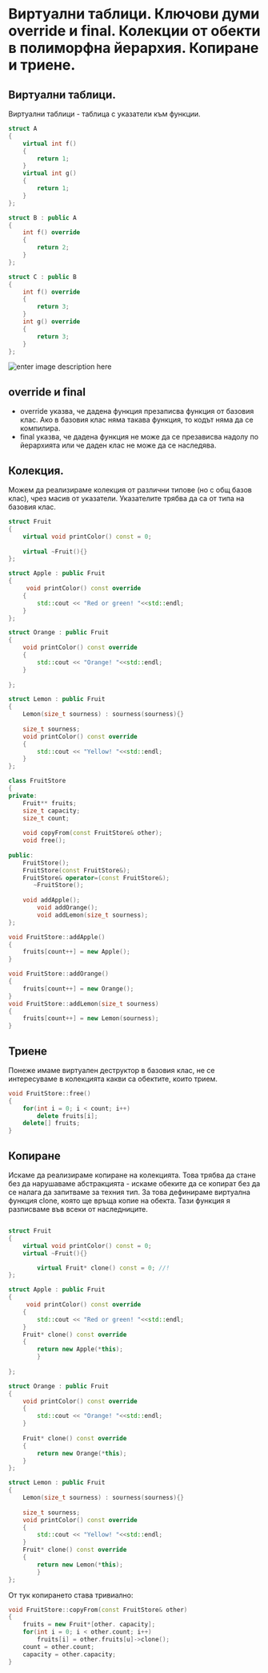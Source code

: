 
# Виртуални таблици. Ключови думи override и final. Колекции от обекти в полиморфна йерархия. Копиране и триене.
## Виртуални таблици.

Виртуални таблици - таблица с указатели към функции. 

```c++
struct A
{
	virtual int f()
	{
		return 1;
	}
	virtual int g()
	{
		return 1;
	}
};

struct B : public A
{
	int f() override
	{
		return 2;
	}
};

struct C : public B
{
	int f() override
	{
		return 3;
	} 
	int g() override
	{
		return 3;
	}
};


 ```


![enter image description here](https://i.ibb.co/dbzJTtm/vtable-2-1.png)

## override и final
 - override указва, че дадена функция презаписва функция от базовия клас. Ако в базовия клас няма такава функция, то кодът няма да се компилира.
 - final указва, че дадена функция не може да се презависва надолу по йерархията или че даден клас не може да се наследява.
## Колекция.

Можем да реализираме колекция от различни типове (но с общ базов клас), чрез масив от указатели. Указателите трябва да са от типа на базовия клас.

```c++
struct Fruit
{
	virtual void printColor() const = 0;
	
	virtual ~Fruit(){}
};

struct Apple : public Fruit
{
	 void printColor() const override
	{
		std::cout << "Red or green! "<<std::endl;
	}
};

struct Orange : public Fruit
{
	void printColor() const override
	{
		std::cout << "Orange! "<<std::endl;
	}
	
};

struct Lemon : public Fruit
{
	Lemon(size_t sourness) : sourness(sourness){}
	
	size_t sourness;
	void printColor() const override
	{
		std::cout << "Yellow! "<<std::endl;
	}
};

class FruitStore
{
private:
	Fruit** fruits;
	size_t capacity;
	size_t count;
          
    void copyFrom(const FruitStore& other);
    void free();
    
public:
	FruitStore();
	FruitStore(const FruitStore&);
	FruitStore& operator=(const FruitStore&);
       ~FruitStore();
	
	void addApple();
    	void addOrange();
     	void addLemon(size_t sourness);
};

void FruitStore::addApple()
{
	fruits[count++] = new Apple();
}

void FruitStore::addOrange()
{
	fruits[count++] = new Orange();
}
void FruitStore::addLemon(size_t sourness)
{
	fruits[count++] = new Lemon(sourness);
}
 ```

## Триене
Понеже имаме виртуален деструктор в базовия клас, не се интересуваме в колекцията какви са обектите, които трием.
```c++
void FruitStore::free()
{
	for(int i = 0; i < count; i++)
		delete fruits[i];
	delete[] fruits;
}
 ```

## Копиране
Искаме да реализираме копиране на колекцията.
Това трябва да стане без да нарушаваме абстракцията - искаме обеките да се копират без да се налага да запитваме за техния тип.
За това дефинираме виртуална функция clone, която ще връща копие на обекта. Тази функция я разписваме във всеки от наследниците.

```c++

struct Fruit
{
	virtual void printColor() const = 0;
	virtual ~Fruit(){}

      	virtual Fruit* clone() const = 0; //!
};

struct Apple : public Fruit
{
	 void printColor() const override
	{
		std::cout << "Red or green! "<<std::endl;
	}
	Fruit* clone() const override
	{
		return new Apple(*this);
    	}
	
};

struct Orange : public Fruit
{
	void printColor() const override
	{
		std::cout << "Orange! "<<std::endl;
	}
	
	Fruit* clone() const override
	{
		return new Orange(*this);
	}
};

struct Lemon : public Fruit
{
	Lemon(size_t sourness) : sourness(sourness){}
	
	size_t sourness;
	void printColor() const override
	{
		std::cout << "Yellow! "<<std::endl;
	}
	Fruit* clone() const override
	{
		return new Lemon(*this);
    	}
};
 ```
От тук копирането става тривиално:
```c++
void FruitStore::copyFrom(const FruitStore& other)
{
	fruits = new Fruit*[other. capacity];
	for(int i = 0; i < other.count; i++)
		fruits[i] = other.fruits[u]->clone();
	count = other.count;
	capacity = other.capacity;
}
 ```

